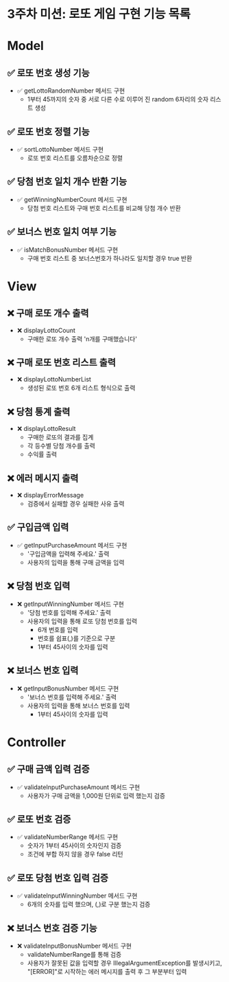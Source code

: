 # 3주차 미션: 로또 게임 구현 기능 목록

# Model

## ✅ 로또 번호 생성 기능

- ✅ getLottoRandomNumber 메서드 구현
    -  1부터 45까지의 숫자 중 서로 다른 수로 이루어 진 random 6자리의 숫자 리스트 생성

## ✅ 로또 번호 정렬 기능

- ✅ sortLottoNumber 메서드 구현
  -  로또 번호 리스트를 오름차순으로 정렬

## ✅ 당첨 번호 일치 개수 반환 기능

- ✅ getWinningNumberCount 메서드 구현
  -  당첨 번호 리스트와 구매 번호 리스트를 비교해 당첨 개수 반환

## ✅ 보너스 번호 일치 여부 기능

- ✅ isMatchBonusNumber 메서드 구현
  -  구매 번호 리스트 중 보너스번호가 하나라도 일치할 경우 true 반환

# View
## ❌ 구매 로또 개수 출력

- ❌ displayLottoCount
  -  구매한 로또 개수 출력 'n개를 구매했습니다'

## ❌ 구매 로또 번호 리스트 출력

- ❌ displayLottoNumberList
    -  생성된 로또 번호 6개 리스트 형식으로 출력
  
## ❌ 당첨 통계 출력

- ❌ displayLottoResult
  -  구매한 로또의 결과를 집계
    - 각 등수별 당첨 개수를 출력
    - 수익률 출력
  
## ❌ 에러 메시지 출력

- ❌ displayErrorMessage
  -  검증에서 실패할 경우 실패한 사유 출력

## ✅ 구입금액 입력

- ✅ getInputPurchaseAmount 메서드 구현
  - '구입금액을 입력해 주세요.' 출력
  - 사용자의 입력을 통해 구매 금액을 입력

## ❌ 당첨 번호 입력

- ❌ getInputWinningNumber 메서드 구현
  - '당첨 번호를 입력해 주세요.' 출력
  - 사용자의 입력을 통해 로또 당첨 번호를 입력
    - 6개 번호를 입력
    - 번호를 쉽표(,)를 기준으로 구분
    - 1부터 45사이의 숫자를 입력

## ❌ 보너스 번호 입력

- ❌ getInputBonusNumber 메서드 구현
  - '보너스 번호를 입력해 주세요.' 출력
  - 사용자의 입력을 통해 보너스 번호를 입력
    - 1부터 45사이의 숫자를 입력
  
# Controller

## ✅ 구매 금액 입력 검증

- ✅ validateInputPurchaseAmount 메서드 구현
  - 사용자가 구매 금액을 1,000원 단위로 입력 했는지 검증
  
## ✅ 로또 번호 검증 

- ✅ validateNumberRange 메서드 구현
  - 숫자가 1부터 45사이의 숫자인지 검증
  - 조건에 부합 하지 않을 경우 false 리턴 
  
## ✅ 로또 당첨 번호 입력 검증 

- ✅ validateInputWinningNumber 메서드 구현
  - 6개의 숫자를 입력 했으며, (,)로 구분 했는지 검증
  
## ❌ 보너스 번호 검증 기능

- ❌ validateInputBonusNumber 메서드 구현
  - validateNumberRange를 통해 검증
  - 사용자가 잘못된 값을 입력할 경우 IllegalArgumentException를 발생시키고, "[ERROR]"로 시작하는 에러 메시지를 출력 후 그 부분부터 입력
